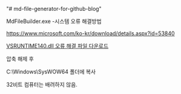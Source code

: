 "# md-file-generator-for-github-blog" 


MdFileBuilder.exe -시스템 오류 해결방법

https://www.microsoft.com/ko-kr/download/details.aspx?id=53840

[VSRUNTIME140.dll 오류 해결 파일 다운로드](https://github.com/Seungup/md-file-generator-for-github-blog/blob/master/VCRUNTIME140.dll_64bit.zip)

압축 해제 후 

C:\Windows\SysWOW64 폴더에 복사 



32비트 컴퓨터는 배려하지 않음.
